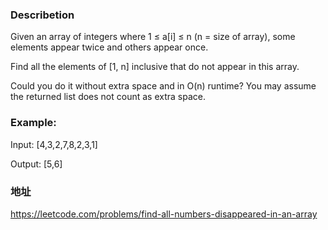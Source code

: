 ### Describetion
Given an array of integers where 1 ≤ a[i] ≤ n (n = size of array), some elements appear twice and others appear once.

Find all the elements of [1, n] inclusive that do not appear in this array.

Could you do it without extra space and in O(n) runtime? You may assume the returned list does not count as extra space.

### Example:
Input:
[4,3,2,7,8,2,3,1]

Output:
[5,6]

### 地址
https://leetcode.com/problems/find-all-numbers-disappeared-in-an-array
